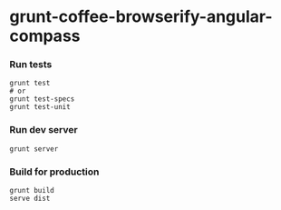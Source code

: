 grunt-coffee-browserify-angular-compass
=======================================

### Run tests

```
grunt test
# or
grunt test-specs
grunt test-unit
```

### Run dev server

```
grunt server
```


### Build for production

```
grunt build
serve dist
```
